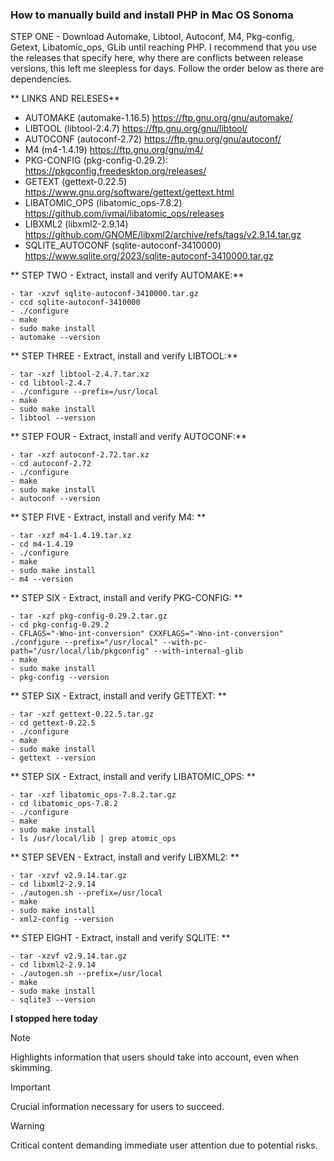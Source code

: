 ### **How to manually build and install PHP in Mac OS Sonoma**
STEP ONE - Download Automake, Libtool, Autoconf, M4, Pkg-config,
Getext, Libatomic_ops, GLib until reaching PHP. I recommend that
you use the releases that specify here, why there are conflicts
between release versions, this left me sleepless for days. 
Follow the order below as there are dependencies.

** LINKS AND RELESES**
- AUTOMAKE (automake-1.16.5) https://ftp.gnu.org/gnu/automake/
- LIBTOOL (libtool-2.4.7) https://ftp.gnu.org/gnu/libtool/
- AUTOCONF (autoconf-2.72) https://ftp.gnu.org/gnu/autoconf/
- M4 (m4-1.4.19) https://ftp.gnu.org/gnu/m4/
- PKG-CONFIG (pkg-config-0.29.2): https://pkgconfig.freedesktop.org/releases/
- GETEXT (gettext-0.22.5) https://www.gnu.org/software/gettext/gettext.html
- LIBATOMIC_OPS (libatomic_ops-7.8.2) https://github.com/ivmai/libatomic_ops/releases
- LIBXML2 (libxml2-2.9.14) https://github.com/GNOME/libxml2/archive/refs/tags/v2.9.14.tar.gz
- SQLITE_AUTOCONF (sqlite-autoconf-3410000) https://www.sqlite.org/2023/sqlite-autoconf-3410000.tar.gz

** STEP TWO - Extract, install and verify AUTOMAKE:**
```
- tar -xzvf sqlite-autoconf-3410000.tar.gz
- ccd sqlite-autoconf-3410000
- ./configure
- make
- sudo make install
- automake --version 
```

** STEP THREE - Extract, install and verify LIBTOOL:**
```
- tar -xzf libtool-2.4.7.tar.xz
- cd libtool-2.4.7
- ./configure --prefix=/usr/local
- make
- sudo make install
- libtool --version 
```

** STEP FOUR - Extract, install and verify AUTOCONF:**
```
- tar -xzf autoconf-2.72.tar.xz
- cd autoconf-2.72
- ./configure
- make
- sudo make install
- autoconf --version
```

** STEP FIVE - Extract, install and verify M4: **
```
- tar -xzf m4-1.4.19.tar.xz
- cd m4-1.4.19
- ./configure 
- make
- sudo make install
- m4 --version
```

** STEP SIX - Extract, install and verify PKG-CONFIG: **
```
- tar -xzf pkg-config-0.29.2.tar.gz
- cd pkg-config-0.29.2
- CFLAGS="-Wno-int-conversion" CXXFLAGS="-Wno-int-conversion" ./configure --prefix="/usr/local" --with-pc-path="/usr/local/lib/pkgconfig" --with-internal-glib
- make
- sudo make install
- pkg-config --version
```

** STEP SIX - Extract, install and verify GETTEXT: **
```
- tar -xzf gettext-0.22.5.tar.gz
- cd gettext-0.22.5
- ./configure 
- make
- sudo make install
- gettext --version
```

** STEP SIX - Extract, install and verify LIBATOMIC_OPS: **
```
- tar -xzf libatomic_ops-7.8.2.tar.gz
- cd libatomic_ops-7.8.2
- ./configure 
- make
- sudo make install
- ls /usr/local/lib | grep atomic_ops
```

** STEP SEVEN - Extract, install and verify LIBXML2: **
```
- tar -xzvf v2.9.14.tar.gz
- cd libxml2-2.9.14
- ./autogen.sh --prefix=/usr/local
- make
- sudo make install
- xml2-config --version
```
** STEP EIGHT - Extract, install and verify SQLITE: **
```
- tar -xzvf v2.9.14.tar.gz
- cd libxml2-2.9.14
- ./autogen.sh --prefix=/usr/local
- make
- sudo make install
- sqlite3 --version
```

**I stopped here today**


> [!NOTE]
> Highlights information that users should take into account, even when skimming.

> [!IMPORTANT]
> Crucial information necessary for users to succeed.

> [!WARNING]
> Critical content demanding immediate user attention due to potential risks.

